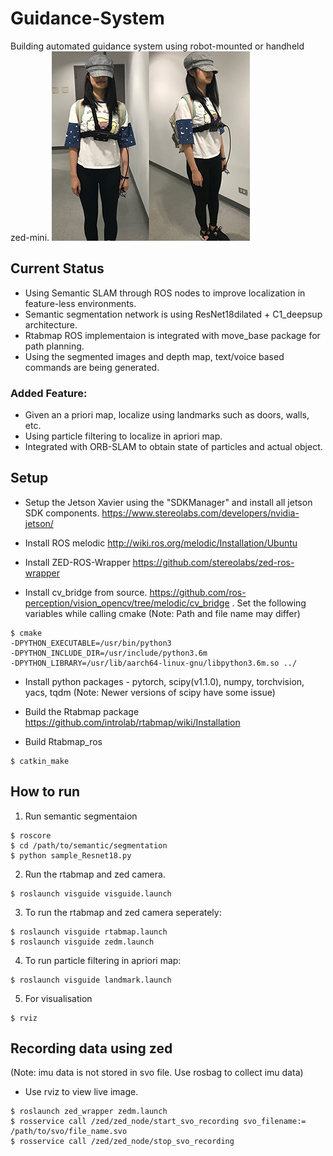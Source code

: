 # Guidance-System
Building automated guidance system using robot-mounted or handheld zed-mini.
![Top 20 percent](https://github.com/ghost-60/Guidance-System/blob/master/sample/sample.png "A very good girl")
## Current Status
- Using Semantic SLAM through ROS nodes to improve localization in feature-less environments.
- Semantic segmentation network is using ResNet18dilated + C1_deepsup architecture.
- Rtabmap ROS implementaion is integrated with move_base package for path planning.
- Using the segmented images and depth map, text/voice based commands are being generated.

### Added Feature:
- Given an a priori map, localize using landmarks such as doors, walls, etc.
- Using particle filtering to localize in apriori map.
- Integrated with ORB-SLAM to obtain state of particles and actual object.

## Setup
- Setup the Jetson Xavier using the "SDKManager" and install all jetson SDK components. https://www.stereolabs.com/developers/nvidia-jetson/
- Install ROS melodic http://wiki.ros.org/melodic/Installation/Ubuntu

- Install ZED-ROS-Wrapper https://github.com/stereolabs/zed-ros-wrapper

- Install cv_bridge from source. https://github.com/ros-perception/vision_opencv/tree/melodic/cv_bridge . Set the following variables while calling cmake (Note: Path and file name may differ)
 ```
 $ cmake 
-DPYTHON_EXECUTABLE=/usr/bin/python3
-DPYTHON_INCLUDE_DIR=/usr/include/python3.6m 
-DPYTHON_LIBRARY=/usr/lib/aarch64-linux-gnu/libpython3.6m.so ../
```

- Install python packages - pytorch, scipy(v1.1.0), numpy, torchvision, yacs, tqdm
 (Note: Newer versions of scipy have some issue)

- Build the Rtabmap package https://github.com/introlab/rtabmap/wiki/Installation

- Build Rtabmap_ros
```
$ catkin_make
```
## How to run

1. Run semantic segmentaion
```
$ roscore
$ cd /path/to/semantic/segmentation
$ python sample_Resnet18.py
```
2. Run the rtabmap and zed camera.
```
$ roslaunch visguide visguide.launch
```

3. To run the rtabmap and zed camera seperately:
```
$ roslaunch visguide rtabmap.launch
$ roslaunch visguide zedm.launch
```
4. To run particle filtering in apriori map:
```
$ roslaunch visguide landmark.launch
```

5. For visualisation
```
$ rviz
```

## Recording data using zed
(Note: imu data is not stored in svo file. Use rosbag to collect imu data)
- Use rviz to view live image.
```
$ roslaunch zed_wrapper zedm.launch
$ rosservice call /zed/zed_node/start_svo_recording svo_filename:= /path/to/svo/file_name.svo
$ rosservice call /zed/zed_node/stop_svo_recording
```

